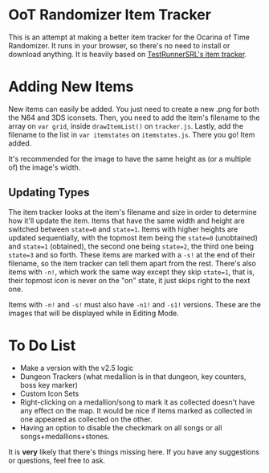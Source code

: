 # OoT Randomizer Item Tracker
This is an attempt at making a better item tracker for the Ocarina of Time Randomizer. It runs in your browser, so there's no need to install or download anything. It is heavily based on [TestRunnerSRL's item tracker](https://github.com/TestRunnerSRL/oot-tracker).

# Adding New Items
New items can easily be added. You just need to create a new .png for both the N64 and 3DS iconsets. Then, you need to add the item's filename to the array on `var grid`, inside `drawItemList()` on `tracker.js`. Lastly, add the filename to the list in `var itemstates` on `itemstates.js`. There you go! Item added.

It's recommended for the image to have the same height as (or a multiple of) the image's width.

## Updating Types
The item tracker looks at the item's filename and size in order to determine how it'll update the item. Items that have the same width and height are switched between `state=0` and `state=1`. Items with higher heights are updated sequentially, with the topmost item being the `state=0` (unobtained) and `state=1` (obtained), the second one being `state=2`, the third one being `state=3` and so forth. These items are marked with a `-s!` at the end of their filename, so the item tracker can tell them apart from the rest. There's also items with `-n!`, which work the same way except they skip `state=1`, that is, their topmost icon is never on the "on" state, it just skips right to the next one.

Items with `-n!` and `-s!` must also have `-n1!` and `-s1!` versions. These are the images that will be displayed while in Editing Mode.

# To Do List

- Make a version with the v2.5 logic
- Dungeon Trackers (what medallion is in that dungeon, key counters, boss key marker)
- Custom Icon Sets
- Right-clicking on a medallion/song to mark it as collected doesn't have any effect on the map. It would be nice if items marked as collected in one appeared as collected on the other.
- Having an option to disable the checkmark on all songs or all songs+medallions+stones.

It is **very** likely that there's things missing here. If you have any suggestions or questions, feel free to ask.
